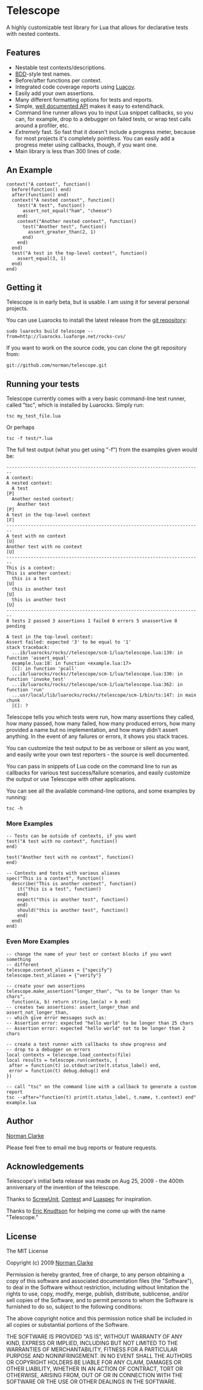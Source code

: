 # Telescope #

A highly customizable test library for Lua that allows for declarative
tests with nested contexts.

## Features ##

* Nestable test contexts/descriptions.
* [BDD](http://en.wikipedia.org/wiki/Behavior_Driven_Development)-style test names.
* Before/after functions per context.
* Integrated code coverage reports using [Luacov](http://luacov.luaforge.net/).
* Easily add your own assertions.
* Many different formatting options for tests and reports.
* Simple, [well documented API](http://telescope.luaforge.net/docs/modules/telescope.html) makes it easy to extend/hack.
* Command line runner allows you to input Lua snippet callbacks, so you can, for example,
  drop to a debugger on failed tests, or wrap test calls around a profiler, etc.
* *Extremely* fast. So fast that it doesn't include a progress meter, because for most
  projects it's completely pointless. You can easily add a progress meter using callbacks,
  though, if you want one.
* Main library is less than 300 lines of code.

## An Example ##

    context("A context", function()
      before(function() end)
      after(function() end)
      context("A nested context", function()
        test("A test", function()
          assert_not_equal("ham", "cheese")
        end)
        context("Another nested context", function()
          test("Another test", function()
            assert_greater_than(2, 1)
          end)
        end)
      end)
      test("A test in the top-level context", function()
        assert_equal(3, 1)
      end)
    end)

## Getting it ##

Telescope is in early beta, but is usable. I am using it for several
personal projects.

You can use Luarocks to install the latest release from the [git repository](http://github.com/norman/telescope):

    sudo luarocks build telescope --from=http://luarocks.luaforge.net/rocks-cvs/

If you want to work on the source code, you can clone the git repository from:

    git://github.com/norman/telescope.git


## Running your tests ##

Telescope currently comes with a very basic command-line test runner,
called "tsc", which is installed by Luarocks. Simply run:

    tsc my_test_file.lua

Or perhaps

    tsc -f test/*.lua

The full test output (what you get using "-f") from the examples given would be:

    ------------------------------------------------------------------------
    A context:
    A nested context:
      A test                                                             [P]
      Another nested context:
        Another test                                                     [P]
    A test in the top-level context                                      [F]
    ------------------------------------------------------------------------
    A test with no context                                               [U]
    Another test with no context                                         [U]
    ------------------------------------------------------------------------
    This is a context:
    This is another context:
      this is a test                                                     [U]
      this is another test                                               [U]
      this is another test                                               [U]
    ------------------------------------------------------------------------
    8 tests 2 passed 3 assertions 1 failed 0 errors 5 unassertive 0 pending

    A test in the top-level context:
    Assert failed: expected '3' to be equal to '1'
    stack traceback:
      ...ib/luarocks/rocks//telescope/scm-1/lua/telescope.lua:139: in function 'assert_equal'
      example.lua:18: in function <example.lua:17>
      [C]: in function 'pcall'
      ...ib/luarocks/rocks//telescope/scm-1/lua/telescope.lua:330: in function 'invoke_test'
      ...ib/luarocks/rocks//telescope/scm-1/lua/telescope.lua:362: in function 'run'
      ...usr/local/lib/luarocks/rocks//telescope/scm-1/bin/ts:147: in main chunk
      [C]: ?

Telescope tells you which tests were run, how many assertions they called,
how many passed, how many failed, how many produced errors, how many provided
a name but no implementation, and how many didn't assert anything. In the event
of any failures or errors, it shows you stack traces.

You can customize the test output to be as verbose or silent as you want, and easily
write your own test reporters - the source is well documented.

You can pass in snippets of Lua code on the command line to run as callbacks for
various test success/failure scenarios, and easily customize the output or use
Telescope with other applications.

You can see all the available command-line options, and some examples by running:

    tsc -h

### More Examples ###

    -- Tests can be outside of contexts, if you want
    test("A test with no context", function()
    end)

    test("Another test with no context", function()
    end)

    -- Contexts and tests with various aliases
    spec("This is a context", function()
      describe("This is another context", function()
        it("this is a test", function()
        end)
        expect("this is another test", function()
        end)
        should("this is another test", function()
        end)
      end)
    end)

### Even More Examples ###

    -- change the name of your test or context blocks if you want something
    -- different
    telescope.context_aliases = {"specify"}
    telescope.test_aliases = {"verify"}

    -- create your own assertions
    telescope.make_assertion("longer_than", "%s to be longer than %s chars",
      function(a, b) return string.len(a) > b end)
    -- creates two assertions: assert_longer_than and assert_not_longer_than,
    -- which give error messages such as:
    -- Assertion error: expected "hello world" to be longer than 25 chars
    -- Assertion error: expected "hello world" not to be longer than 2 chars

    -- create a test runner with callbacks to show progress and
    -- drop to a debugger on errors
    local contexts = telescope.load_contexts(file)
    local results = telescope.run(contexts, {
     after = function(t) io.stdout:write(t.status_label) end,
     error = function(t) debug.debug() end
    })

    -- call "tsc" on the command line with a callback to generate a custom report
    tsc --after="function(t) print(t.status_label, t.name, t.context) end" example.lua

## Author ##

[Norman Clarke](mailto:norman@njclarke.com)

Please feel free to email me bug reports or feature requests.

## Acknowledgements

Telescope's initial beta release was made on Aug 25, 2009 - the 400th anniversary
of the invention of the telescope.

Thanks to [ScrewUnit](http://github.com/nathansobo/screw-unit/tree/master),
[Contest](http://github.com/citrusbyte/contest) and
[Luaspec](http://github.com/mirven/luaspec/) for inspiration.

Thanks to [Eric Knudtson](http://twitter.com/vikingux) for helping me come up with the
name "Telescope."

## License ##

The MIT License

Copyright (c) 2009 [Norman Clarke](mailto:norman@njclarke.com)

Permission is hereby granted, free of charge, to any person obtaining a copy of this software and associated documentation files (the "Software"), to deal in the Software without restriction, including without limitation the rights to use, copy, modify, merge, publish, distribute, sublicense, and/or sell copies of the Software, and to permit persons to whom the Software is furnished to do so, subject to the following conditions:

The above copyright notice and this permission notice shall be included in all copies or substantial portions of the Software.

THE SOFTWARE IS PROVIDED "AS IS", WITHOUT WARRANTY OF ANY KIND, EXPRESS OR IMPLIED, INCLUDING BUT NOT LIMITED TO THE WARRANTIES OF MERCHANTABILITY, FITNESS FOR A PARTICULAR PURPOSE AND NONINFRINGEMENT. IN NO EVENT SHALL THE AUTHORS OR COPYRIGHT HOLDERS BE LIABLE FOR ANY CLAIM, DAMAGES OR OTHER LIABILITY, WHETHER IN AN ACTION OF CONTRACT, TORT OR OTHERWISE, ARISING FROM, OUT OF OR IN CONNECTION WITH THE SOFTWARE OR THE USE OR OTHER DEALINGS IN THE SOFTWARE.
